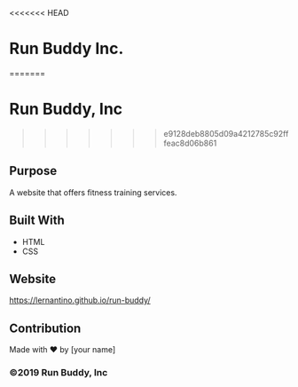 <<<<<<< HEAD
# Run Buddy Inc.
=======
# Run Buddy, Inc
>>>>>>> e9128deb8805d09a4212785c92fffeac8d06b861

## Purpose
A website that offers fitness training services. 

## Built With
* HTML
* CSS

## Website
https://lernantino.github.io/run-buddy/

## Contribution
Made with ❤️ by [your name]

### ©️2019 Run Buddy, Inc 
